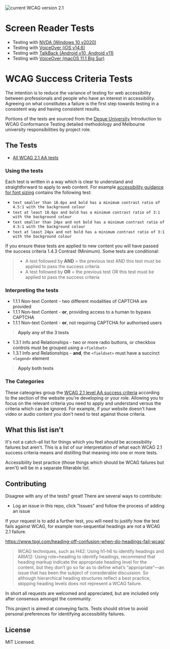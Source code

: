 ![current WCAG version 2.1](https://img.shields.io/badge/current%20version-WCAG%202.1-%230a5470?style=flat)
# Screen Reader Tests
- Testing with [NVDA (Windows 10 v2020)](https://github.com/govau/accessibility/blob/main/NVDA-TESTING.md)
- Testing with [VoiceOver (iOS v14.6)](https://github.com/govau/accessibility/blob/main/VOICEOVER-TESTING.md)
- Testing with [TalkBack (Android v10, Android v11)](https://github.com/govau/accessibility/blob/main/TALKBACK-TESTING.md)
- Testing with [VoiceOver (macOS 11.1 Big Sur)](https://github.com/govau/accessibility/blob/main/VOICEOVER-MACOS-TESTING.md)

# WCAG Success Criteria Tests
The intention is to reduce the variance of testing for web accessibility between professionals and people who have an interest in accessibility. Agreeing on what constitutes a failure is the first step towards testing in a consistent way and having consistent results.

Portions of the tests are sourced from the [Deque University](https://dequeuniversity.com/) Introduction to WCAG Conformance Testing detailed methodology and Melbourne university responsibilities by project role.

## The Tests
* [All WCAG 2.1 AA tests](https://govau.github.io/accessibility/)

### Using the tests
Each test is written in a way which is clear to understand and straightforward to apply to web content. For example [accessibility guidance for font sizing](https://www.notion.so/5bf080c521c5486db8a4995cce275f1b?v=ec4067a1e3d146319b47b909b501388a) contains the following test:
- `text smaller than 18.6px and bold has a minimum contrast ratio of 4.5:1 with the background colour`
- `text at least 18.6px and bold has a minimum contrast ratio of 3:1 with the background colour`
- `text smaller than 24px and not bold has a minimum contrast ratio of 4.5:1 with the background colour`
- `text at least 24px and not bold has a minimum contrast ratio of 3:1 with the background colour`

If you ensure these tests are applied to new content you will have passed the success criteria 1.4.3 Contrast (Minimum). 
Some tests are conditional:

> * A test followed by **AND** <other test> = the previous test AND this test must be applied to pass the success criteria
> * A test followed by **OR** <other test> = the previous test OR this test must be applied to pass the success criteria

### Interpreting the tests

* 1.1.1 Non-text Content - two different modalities of CAPTCHA are provided
* 1.1.1 Non-text Content - **or**, providing access to a human to bypass CAPTCHA
* 1.1.1 Non-text Content - **or**, not requiring CAPTCHA for authorised users  
  
> **Apply any of the 3 tests**

* 1.3.1 Info and Relationships - two or more radio buttons, or checkbox controls must be grouped using a `<fieldset>`
* 1.3.1 Info and Relationships - **and**, the `<fieldset>` must have a succinct `<legend>` element  

> **Apply both tests**

### The Categories
These cateogries group the [WCAG 2.1 level AA success criteria](https://www.w3.org/TR/WCAG21/) according to the section of the website you're developing or your role. Allowing you to focus on the relevant criteria you need to apply and understand versus the criteria which can be ignored. For example, if your website doesn't have video or audio content you don't need to test against those criteria.  
  
## What this list isn't
It's not a catch-all list for things which you feel _should_ be accessibility failures but aren't. This is a list of our interpretation of what each WCAG 2.1 success criteria means and distilling that meaning into one or more tests. 
  
Accessibility best practice (those things which should be WCAG failures but aren't) will be in a separate filterable list.

## Contributing
Disagree with any of the tests? great! There are several ways to contribute:
- Log an issue in this repo, click "Issues" and follow the process of adding an issue

If your request is to add a further test, you will need to justify how the test fails against WCAG, for example non-sequential headings are not a WCAG 2.1 failure. 

https://www.tpgi.com/heading-off-confusion-when-do-headings-fail-wcag/
> WCAG techniques, such as H42: Using h1-h6 to identify headings and ARIA12: Using role=heading to identify headings, recommend that heading markup indicate the appropriate heading level for the content, but they don’t go so far as to define what’s “appropriate”—an issue that has been the subject of considerable discussion. So although hierarchical heading structures reflect a best practice, skipping heading levels does not represent a WCAG failure.

In short all requests are welcomed and appreciated, but are included only after consensus amongst the community. 
  
This project is aimed at conveying facts. Tests should strive to avoid personal preferences for identifying accessibility failures.

## License
MIT Licensed.
